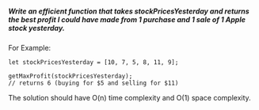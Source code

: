 ##### Write an efficient function that takes stockPricesYesterday and returns the best profit I could have made from 1 purchase and 1 sale of 1 Apple stock yesterday.

For Example:

```
let stockPricesYesterday = [10, 7, 5, 8, 11, 9];

getMaxProfit(stockPricesYesterday);
// returns 6 (buying for $5 and selling for $11)
```

The solution should have O(n) time complexity and O(1) space complexity.